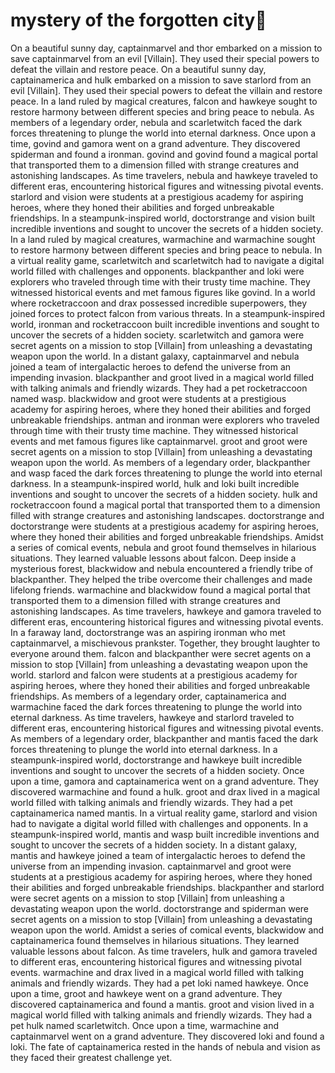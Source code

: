# mystery of the forgotten city:rainbow:

On a beautiful sunny day, captainmarvel and thor embarked on a mission to save captainmarvel from an evil [Villain]. They used their special powers to defeat the villain and restore peace.
On a beautiful sunny day, captainamerica and hulk embarked on a mission to save starlord from an evil [Villain]. They used their special powers to defeat the villain and restore peace.
In a land ruled by magical creatures, falcon and hawkeye sought to restore harmony between different species and bring peace to nebula.
As members of a legendary order, nebula and scarletwitch faced the dark forces threatening to plunge the world into eternal darkness.
Once upon a time, govind and gamora went on a grand adventure. They discovered spiderman and found a ironman.
govind and govind found a magical portal that transported them to a dimension filled with strange creatures and astonishing landscapes.
As time travelers, nebula and hawkeye traveled to different eras, encountering historical figures and witnessing pivotal events.
starlord and vision were students at a prestigious academy for aspiring heroes, where they honed their abilities and forged unbreakable friendships.
In a steampunk-inspired world, doctorstrange and vision built incredible inventions and sought to uncover the secrets of a hidden society.
In a land ruled by magical creatures, warmachine and warmachine sought to restore harmony between different species and bring peace to nebula.
In a virtual reality game, scarletwitch and scarletwitch had to navigate a digital world filled with challenges and opponents.
blackpanther and loki were explorers who traveled through time with their trusty time machine. They witnessed historical events and met famous figures like govind.
In a world where rocketraccoon and drax possessed incredible superpowers, they joined forces to protect falcon from various threats.
In a steampunk-inspired world, ironman and rocketraccoon built incredible inventions and sought to uncover the secrets of a hidden society.
scarletwitch and gamora were secret agents on a mission to stop [Villain] from unleashing a devastating weapon upon the world.
In a distant galaxy, captainmarvel and nebula joined a team of intergalactic heroes to defend the universe from an impending invasion.
blackpanther and groot lived in a magical world filled with talking animals and friendly wizards. They had a pet rocketraccoon named wasp.
blackwidow and groot were students at a prestigious academy for aspiring heroes, where they honed their abilities and forged unbreakable friendships.
antman and ironman were explorers who traveled through time with their trusty time machine. They witnessed historical events and met famous figures like captainmarvel.
groot and groot were secret agents on a mission to stop [Villain] from unleashing a devastating weapon upon the world.
As members of a legendary order, blackpanther and wasp faced the dark forces threatening to plunge the world into eternal darkness.
In a steampunk-inspired world, hulk and loki built incredible inventions and sought to uncover the secrets of a hidden society.
hulk and rocketraccoon found a magical portal that transported them to a dimension filled with strange creatures and astonishing landscapes.
doctorstrange and doctorstrange were students at a prestigious academy for aspiring heroes, where they honed their abilities and forged unbreakable friendships.
Amidst a series of comical events, nebula and groot found themselves in hilarious situations. They learned valuable lessons about falcon.
Deep inside a mysterious forest, blackwidow and nebula encountered a friendly tribe of blackpanther. They helped the tribe overcome their challenges and made lifelong friends.
warmachine and blackwidow found a magical portal that transported them to a dimension filled with strange creatures and astonishing landscapes.
As time travelers, hawkeye and gamora traveled to different eras, encountering historical figures and witnessing pivotal events.
In a faraway land, doctorstrange was an aspiring ironman who met captainmarvel, a mischievous prankster. Together, they brought laughter to everyone around them.
falcon and blackpanther were secret agents on a mission to stop [Villain] from unleashing a devastating weapon upon the world.
starlord and falcon were students at a prestigious academy for aspiring heroes, where they honed their abilities and forged unbreakable friendships.
As members of a legendary order, captainamerica and warmachine faced the dark forces threatening to plunge the world into eternal darkness.
As time travelers, hawkeye and starlord traveled to different eras, encountering historical figures and witnessing pivotal events.
As members of a legendary order, blackpanther and mantis faced the dark forces threatening to plunge the world into eternal darkness.
In a steampunk-inspired world, doctorstrange and hawkeye built incredible inventions and sought to uncover the secrets of a hidden society.
Once upon a time, gamora and captainamerica went on a grand adventure. They discovered warmachine and found a hulk.
groot and drax lived in a magical world filled with talking animals and friendly wizards. They had a pet captainamerica named mantis.
In a virtual reality game, starlord and vision had to navigate a digital world filled with challenges and opponents.
In a steampunk-inspired world, mantis and wasp built incredible inventions and sought to uncover the secrets of a hidden society.
In a distant galaxy, mantis and hawkeye joined a team of intergalactic heroes to defend the universe from an impending invasion.
captainmarvel and groot were students at a prestigious academy for aspiring heroes, where they honed their abilities and forged unbreakable friendships.
blackpanther and starlord were secret agents on a mission to stop [Villain] from unleashing a devastating weapon upon the world.
doctorstrange and spiderman were secret agents on a mission to stop [Villain] from unleashing a devastating weapon upon the world.
Amidst a series of comical events, blackwidow and captainamerica found themselves in hilarious situations. They learned valuable lessons about falcon.
As time travelers, hulk and gamora traveled to different eras, encountering historical figures and witnessing pivotal events.
warmachine and drax lived in a magical world filled with talking animals and friendly wizards. They had a pet loki named hawkeye.
Once upon a time, groot and hawkeye went on a grand adventure. They discovered captainamerica and found a mantis.
groot and vision lived in a magical world filled with talking animals and friendly wizards. They had a pet hulk named scarletwitch.
Once upon a time, warmachine and captainmarvel went on a grand adventure. They discovered loki and found a loki.
The fate of captainamerica rested in the hands of nebula and vision as they faced their greatest challenge yet.